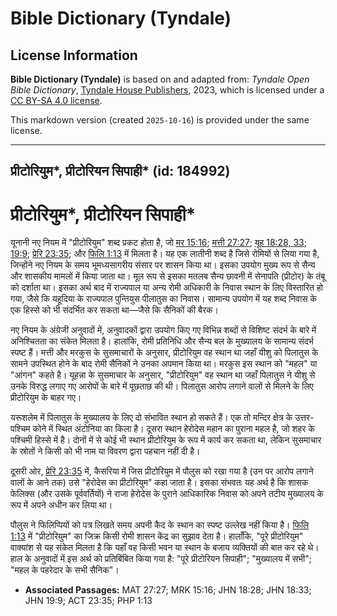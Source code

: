 # Bible Dictionary (Tyndale)

## License Information

**Bible Dictionary (Tyndale)** is based on and adapted from: _Tyndale Open Bible Dictionary_, [Tyndale House Publishers](https://tyndaleopenresources.com/), 2023, which is licensed under a [CC BY-SA 4.0 license](https://creativecommons.org/licenses/by-sa/4.0/legalcode.en).

This markdown version (created `2025-10-16`) is provided under the same license.



--------------------------------

## प्रीटोरियुम*, प्रीटोरियन सिपाही* (id: 184992)

प्रीटोरियुम\*, प्रीटोरियन सिपाही\*
==================================

यूनानी नए नियम में "प्रीटोरियुम" शब्द प्रकट होता है, जो [मर 15:16](https://ref.ly/Mark15:16); [मत्ती 27:27](https://ref.ly/Matt27:27); [यूह 18:28, 33](https://ref.ly/John18:28,John18:33); [19:9](https://ref.ly/John19:9); [प्रेरि 23:35](https://ref.ly/Acts23:35); और [फिलि 1:13](https://ref.ly/Phil1:13) में मिलता है। यह एक लातीनी शब्द है जिसे रोमियों से लिया गया है, जिन्होंने नए नियम के समय भूमध्यसागरीय संसार पर शासन किया था। इसका उपयोग मुख्य रूप से सैन्य और शासकीय मामलों में किया जाता था। मूल रूप से इसका मतलब सैन्य छावनी में सेनापति (प्रीटोर) के तंबू को दर्शाता था। इसका अर्थ बाद में राज्यपाल या अन्य रोमी अधिकारी के निवास स्थान के लिए विस्तारित हो गया, जैसे कि यहूदिया के राज्यपाल पुन्तियुस पीलातुस का निवास। सामान्य उपयोग में यह शब्द निवास के एक हिस्से को भी संदर्भित कर सकता था—जैसे कि सैनिकों की बैरक।

नए नियम के अंग्रेजी अनुवादों में, अनुवादकों द्वारा उपयोग किए गए विभिन्न शब्दों से विशिष्ट संदर्भ के बारे में अनिश्चितता का संकेत मिलता है। हालांकि, रोमी प्रतिनिधि और सैन्य बल के मुख्यालय के सामान्य संदर्भ स्पष्ट हैं। मत्ती और मरकुस के सुसमाचारों के अनुसार, प्रीटोरियुम वह स्थान था जहाँ यीशु को पिलातुस के सामने उपस्थित होने के बाद रोमी सैनिकों ने उनका अपमान किया था। मरकुस इस स्थान को "महल" या "आंगन" कहते है। यूहन्ना के सुसमाचार के अनुसार, "प्रीटोरियुम" वह स्थान था जहाँ पिलातुस ने यीशु से उनके विरुद्ध लगाए गए आरोपों के बारे में पूछताछ की थी। पिलातुस आरोप लगाने वालों से मिलने के लिए प्रीटोरियुम के बाहर गए।

यरूशलेम में पिलातुस के मुख्यालय के लिए दो संभावित स्थान हो सकते हैं। एक तो मन्दिर क्षेत्र के उत्तर\-पश्चिम कोने में स्थित अंटोनिया का किला है। दूसरा स्थान हेरोदेस महान का पुराना महल है, जो शहर के पश्चिमी हिस्से में है। दोनों में से कोई भी स्थान प्रीटोरियुम के रूप में कार्य कर सकता था, लेकिन सुसमाचार के स्रोतों ने किसी को भी नाम या विवरण द्वारा पहचान नहीं दी है।

दूसरी ओर, [प्रेरि 23:35](https://ref.ly/Acts23:35) में, कैसरिया में जिस प्रीटोरियुम में पौलुस को रखा गया है (उन पर आरोप लगाने वालों के आने तक) उसे "हेरोदेस का प्रीटोरियुम" कहा जाता है। इसका संभवतः यह अर्थ है कि शासक फेलिक्स (और उसके पूर्ववर्तियों) ने राजा हेरोदेस के पुराने आधिकारिक निवास को अपने तटीय मुख्यालय के रूप में अपने अधीन कर लिया था।

पौलुस ने फिलिप्पियों को पत्र लिखते समय अपनी कैद के स्थान का स्पष्ट उल्लेख नहीं किया है। [फिलि 1:13](https://ref.ly/Phil1:13) में "प्रीटोरियुम" का जिक्र किसी रोमी शासन केंद्र का सुझाव देता है। हालाँकि, "पूरे प्रीटोरियुम" वाक्यांश से यह संकेत मिलता है कि यहाँ वह किसी भवन या स्थान के बजाय व्यक्तियों की बात कर रहे थे। हाल के अनुवादों में इस अर्थ को प्रतिबिंबित किया गया है: "पूरे प्रीटोरियन सिपाही"; "मुख्यालय में सभी"; "महल के पहरेदार के सभी सैनिक"।

* **Associated Passages:** MAT 27:27; MRK 15:16; JHN 18:28; JHN 18:33; JHN 19:9; ACT 23:35; PHP 1:13

